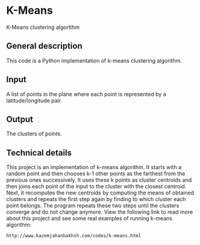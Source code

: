 K-Means
=======

K-Means clustering algortihm

## General description
 
This code is a Python implementation of k-means clustering algorithm.

## Input

A list of points in the plane where each point is represented by a latitude/longitude pair.

## Output

The clusters of points.

## Technical details

This project is an implementation of k-means algorithm. It starts with a random point and then chooses k-1 other points as the farthest from the previous ones successively. It uses these k points as cluster centroids and then joins each point of the input to the cluster with the closest centroid. Next, it recomputes the new centroids by computing the means of obtained clusters and repeats the first step again by finding to which cluster each point belongs. The program repeats these two steps until the clusters converge and do not change anymore. View the following link to read more about this project and see some real examples of running k-means algorithm:

	http://www.kazemjahanbakhsh.com/codes/k-means.html
